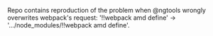 Repo contains reproduction of the problem when @ngtools wrongly overwrites webpack's request: '!!webpack amd define' -> '.../node_modules/!!webpack amd define'.